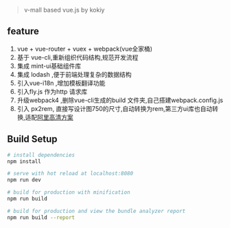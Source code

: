
> v-mall based vue.js by kokiy


## feature
1. vue + vue-router + vuex + webpack(vue全家桶)
2. 基于 vue-cli,重新组织代码结构,规范开发流程
3. 集成 mint-ui基础组件库
4. 集成 lodash ,便于前端处理复杂的数据结构
5. 引入vue-i18n ,增加模板翻译功能
6. 引入fly.js 作为http 请求库
7. 升级webpack4 ,删除vue-cli生成的build 文件夹,自己搭建webpack.config.js
8. 引入 px2rem, 直接写设计图750的尺寸,自动转换为rem,第三方ui库也自动转换,适配[阿里高清方案](https://www.jianshu.com/p/985d26b40199)


## Build Setup

``` bash
# install dependencies
npm install

# serve with hot reload at localhost:8080
npm run dev

# build for production with minification
npm run build

# build for production and view the bundle analyzer report
npm run build --report



